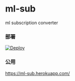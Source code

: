 # ml-sub
ml subscription converter

### 部署
[![Deploy](https://www.herokucdn.com/deploy/button.png)](https://dashboard.heroku.com/new?template=https://github.com/fangxingweiai/ml-sub)

### 公用
https://ml-sub.herokuapp.com/